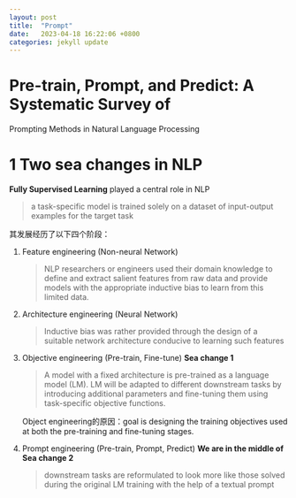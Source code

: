 ```yaml
---
layout: post
title:  "Prompt"
date:   2023-04-18 16:22:06 +0800
categories: jekyll update
---
```

# Pre-train, Prompt, and Predict: A Systematic Survey of
Prompting Methods in Natural Language Processing

# 1 Two sea changes in NLP

**Fully Supervised Learning** played a central role in NLP

> a task-specific model is trained solely on a dataset of input-output examples for the target task
> 

其发展经历了以下四个阶段：

1. Feature engineering (Non-neural Network)
    
    > NLP researchers or engineers used their domain knowledge to define and extract salient features from raw data and provide models with the appropriate inductive bias to learn from this limited data.
    > 
2. Architecture engineering (Neural Network)
    
    > Inductive bias was rather provided through the design of a suitable network architecture conducive to learning such features
    > 
3. Objective engineering (Pre-train, Fine-tune) **Sea change 1**
    
    > A model with a fixed architecture is pre-trained as a language model (LM). LM will be adapted to different downstream tasks by introducing additional parameters and fine-tuning them using task-specific objective functions.
    > 
    
    Object engineering的原因：goal is designing the training objectives used at both the pre-training and fine-tuning stages.
    
4. Prompt engineering (Pre-train, Prompt, Predict)  **We are in the middle of Sea change 2**
    
    > downstream tasks are reformulated to look more like those solved during the original LM training with the help of a textual prompt
    > 

